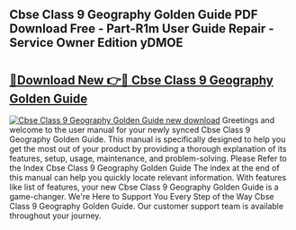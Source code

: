 ## Cbse Class 9 Geography Golden Guide PDF Download Free - Part-R1m User Guide Repair - Service Owner Edition yDMOE

# <h2><a href="http://bc70899.oget.top/?id=Cbse+Class+9+Geography+Golden+Guide">🔗Download New 👉🔴 Cbse Class 9 Geography Golden Guide</a></h2>

[![Cbse Class 9 Geography Golden Guide new download](https://i.imgur.com/5g1atiW.png)](http://bc70899.oget.top/?id=Cbse+Class+9+Geography+Golden+Guide)
Greetings and welcome to the user manual for your newly synced Cbse Class 9 Geography Golden Guide. This manual is specifically designed to help you get the most out of your product by providing a thorough explanation of its features, setup, usage, maintenance, and problem-solving. Please Refer to the Index Cbse Class 9 Geography Golden Guide The index at the end of this manual can help you quickly locate relevant information. With features like list of features, your new Cbse Class 9 Geography Golden Guide is a game-changer. We're Here to Support You Every Step of the Way Cbse Class 9 Geography Golden Guide. Our customer support team is available throughout your journey.
